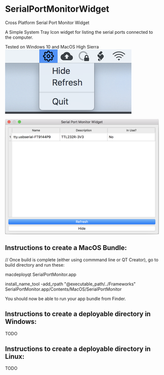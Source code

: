 # SerialPortMonitorWidget
Cross Platform Serial Port Monitor Widget

A Simple System Tray Icon widget for listing the serial ports connected to the computer.

Tested on Windows 10 and MacOS High Sierra
![Alt text](images/v1.0_taskbar.png?raw=true "MacOsx Screenshot of taskbar")

![Alt text](images/v1.0_mac.png?raw=true "MacOsx Screenshot of widget window")



Instructions to create a MacOS Bundle:
--------------------------------------
// Once build is complete (either using commmand line or QT Creator), go to build directory and run these:

macdeployqt SerialPortMonitor.app

install_name_tool -add_rpath "@executable_path/../Frameworks" SerialPortMonitor.app/Contents/MacOS/SerialPortMonitor

You should now be able to run your app bundle from Finder.

Instructions to create a deployable directory in Windows:
--------------------------------------
TODO


Instructions to create a deployable directory in Linux:
--------------------------------------
TODO

